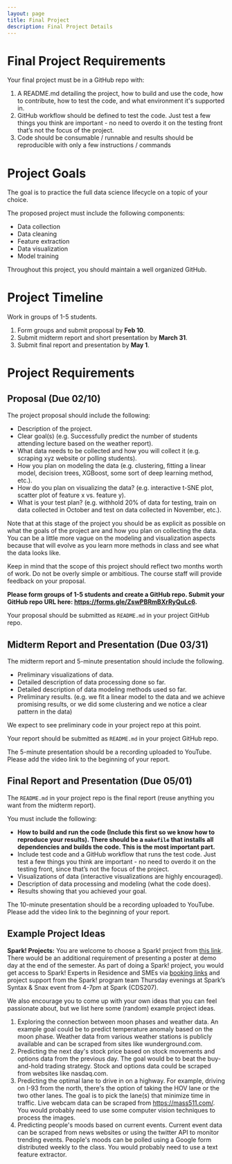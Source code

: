 ```yaml
---
layout: page
title: Final Project 
description: Final Project Details
---
```


# Final Project Requirements

Your final project must be in a GitHub repo with:
1. A README.md detailing the project, how to build and use the code, how to contribute, how to test the code, and what environment it's supported in.
2. GitHub workflow should be defined to test the code. Just test a few things you think are important - no need to overdo it on the testing front that’s not the focus of the project.
3. Code should be consumable / runnable and results should be reproducible with only a few instructions / commands

# Project Goals

The goal is to practice the full data science lifecycle on a topic of your choice.

The proposed project must include the following components:
 - Data collection
 - Data cleaning
 - Feature extraction
 - Data visualization
 - Model training
 
Throughout this project, you should maintain a well organized GitHub.

# Project Timeline

Work in groups of 1-5 students.

 1. Form groups and submit proposal by **Feb 10**.
 2. Submit midterm report and short presentation by **March 31**.
 3. Submit final report and presentation by **May 1**.
 
# Project Requirements
 
## Proposal (Due 02/10)
 
 The project proposal should include the following:
  - Description of the project.
  - Clear goal(s) (e.g. Successfully predict the number of students attending lecture based on the weather report).
  - What data needs to be collected and how you will collect it (e.g. scraping xyz website or polling students).
  - How you plan on modeling the data (e.g. clustering, fitting a linear model, decision trees, XGBoost, some sort of deep learning method, etc.).
  - How do you plan on visualizing the data? (e.g. interactive t-SNE plot, scatter plot of feature x vs. feature y).
  - What is your test plan? (e.g. withhold 20% of data for testing, train on data collected in October and test on data collected in November, etc.).
  
 Note that at this stage of the project you should be as explicit as possible on what the goals of the project are and how you plan on collecting the data.
 You can be a little more vague on the modeling and visualization aspects because that will evolve as you learn more methods in class and see what the data looks like.

 Keep in mind that the scope of this project should reflect two months worth of work. Do not be overly simple or ambitious. The course staff will provide feedback on your proposal. 

 **Please form groups of 1-5 students and create a GitHub repo. Submit your GitHub repo URL here: https://forms.gle/ZswPBRmBXrRyQuLc6.**
 
 Your proposal should be submitted as `README.md` in your project GitHub repo.

## Midterm Report and Presentation (Due 03/31)
 
 The midterm report and 5-minute presentation should include the following.
  - Preliminary visualizations of data.
  - Detailed description of data processing done so far.
  - Detailed description of data modeling methods used so far.
  - Preliminary results. (e.g. we fit a linear model to the data and we achieve promising results, or we did some clustering and we notice a clear pattern in the data)
 
 We expect to see preliminary code in your project repo at this point.
 
 Your report should be submitted as `README.md` in your project GitHub repo.
 
 The 5-minute presentation should be a recording uploaded to YouTube. Please add the video link to the beginning of your report.
 
## Final Report and Presentation (Due 05/01)
 
 The `README.md` in your project repo is the final report (reuse anything you want from the midterm report).
 
 You must include the following:
  - **How to build and run the code (Include this first so we know how to reproduce your results). 
  There should be a `makefile` that installs all dependencies and builds the code. This is the most important part.**
  - Include test code and a GitHub workflow that runs the test code. 
  Just test a few things you think are important - no need to overdo it on the testing front, since that’s not the focus of the project.
  - Visualizations of data (interactive visualizations are highly encouraged).
  - Description of data processing and modeling (what the code does).
  - Results showing that you achieved your goal.

 The 10-minute presentation should be a recording uploaded to YouTube. Please add the video link to the beginning of your report.
  
## Example Project Ideas

 **Spark! Projects:** You are welcome to choose a Spark! project from [this link](#). There would be an additional requirement of presenting a poster at demo day at the end of the semester. As part of doing a Spark! project, you would get access to Spark! Experts in Residence and SMEs via [booking links](www.bu.edu/spark/consultations) and project support from the Spark! program team Thursday evenings at Spark’s Syntax & Snax event from 4-7pm at Spark (CDS207).
 
 We also encourage you to come up with your own ideas that you can feel passionate about, but we list here some (random) example project ideas. 
 
 1. Exploring the connection between moon phases and weather data. An example goal could be to predict temperature anomaly based on the moon phase. 
 Weather data from various weather stations is publicly available and can be scraped from sites like wunderground.com.
 2. Predicting the next day's stock price based on stock movements and options data from the previous day. The goal would be to beat the buy-and-hold trading strategy. 
 Stock and options data could be scraped from websites like nasdaq.com.
 3. Predicting the optimal lane to drive in on a highway. For example, driving on I-93 from the north, there's the option of taking the HOV lane or the two other lanes. 
 The goal is to pick the lane(s) that minimize time in traffic. Live webcam data can be scraped from https://mass511.com/. You would probably need to use some computer vision techniques to process the images.
 4. Predicting people's moods based on current events. Current event data can be scraped from news websites or using the twitter API to monitor trending events.
 People's moods can be polled using a Google form distributed weekly to the class. You would probably need to use a text feature extractor.
